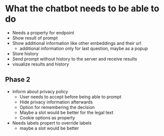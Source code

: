 # What the chatbot needs to be able to do

- Needs a property for endpoint
- Show result of prompt
- Show additional information like other embeddings and their url
  - additional information only for last question, maybe as a popup
- Store history
- Send prompt without history to the server and receive results
- visualize results and history

## Phase 2

- Inform about privacy policy
  - User needs to accept before being able to prompt
  - Hide privacy information afterwards
  - Option for remembering the decision
  - Maybe a slot would be better for the legal text
  - Cookie options as property
- Needs labels propert to override labels
  - maybe a slot would be better